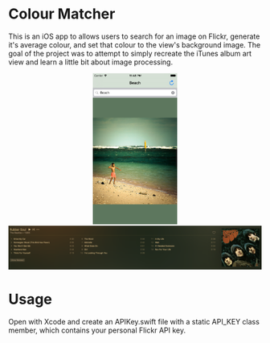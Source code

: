 # Colour Matcher
This is an iOS app to allows users to search for an image on Flickr, generate it's average colour, and set that colour to the view's background image. The goal of the project was to attempt to simply recreate the iTunes album art view and learn a little bit about image processing.

<div style="text-align:center">
  <img src="https://raw.githubusercontent.com/k9101/colour-matcher/master/sample.png" style="text-align:center; width: auto; height: 300px"/>
  <img src="https://raw.githubusercontent.com/k9101/colour-matcher/master/itunes.png" />
</div>

# Usage
Open with Xcode and create an APIKey.swift file with a static API_KEY class member, which contains your personal Flickr API key.
